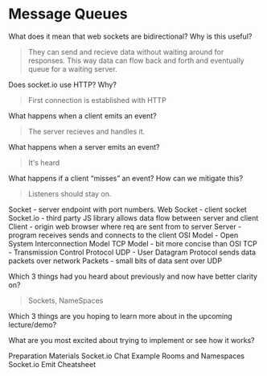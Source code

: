 # Message Queues

What does it mean that web sockets are bidirectional? Why is this useful?
> They can send and recieve data without waiting around for responses. This way data can flow back and forth and eventually queue for a waiting server.

Does socket.io use HTTP? Why?
> First connection is established with HTTP

What happens when a client emits an event?
> The server recieves and handles it.

What happens when a server emits an event?
> It's heard

What happens if a client “misses” an event? How can we mitigate this?
> Listeners should stay on.


Socket - server endpoint with port numbers.
Web Socket - client socket
Socket.io - third party JS library allows data flow between server and client
Client - origin web browser where req are sent from to server
Server - program receives sends and connects to the client
OSI Model - Open System Interconnection Model
TCP Model - bit more concise than OSI
TCP - Transmission Control Protocol
UDP - User Datagram Protocol sends data packets over network
Packets - small bits of data sent over UDP


Which 3 things had you heard about previously and now have better clarity on?
> Sockets, NameSpaces

Which 3 things are you hoping to learn more about in the upcoming lecture/demo?
> 

What are you most excited about trying to implement or see how it works?

Preparation Materials
Socket.io Chat Example
Rooms and Namespaces
Socket.io Emit Cheatsheet